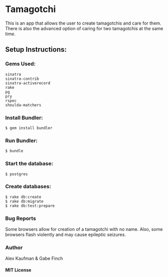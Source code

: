 # Tamagotchi
This is an app that allows the user to create tamagotchis and care for them.  There is also the advanced option of caring for two tamagotchis at the same time.
## Setup Instructions:
### Gems Used:
```
sinatra
sinatra-contrib
sinatra-activerecord
rake
pg
pry
rspec
shoulda-matchers
```
### Install Bundler:
```
$ gem install bundler
```
### Run Bundler:
```
$ bundle
```
### Start the database:
```
$ postgres
```
### Create databases:
```
$ rake db:create
$ rake db:migrate
$ rake db:test:prepare
```
### Bug Reports
Some browsers allow for creation of a tamagotchi with no name.  Also, some browsers
flash violently and may cause epileptic seizures.
### Author
Alex Kaufman & Gabe Finch
#### MIT License
